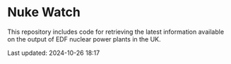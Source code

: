# Nuke Watch

This repository includes code for retrieving the latest information available on the output of EDF nuclear power plants in the UK.

Last updated: 2024-10-26 18:17